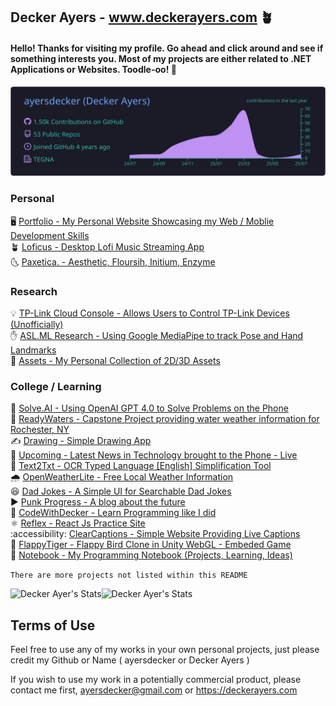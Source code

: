 ## Decker Ayers - <strong>www.deckerayers.com</strong>  🪴

#### Hello! Thanks for visiting my profile. Go ahead and click around and see if something interests you. Most of my projects are either related to .NET Applications or Websites. Toodle-oo! 👋

<img src="https://github.com/ayersdecker/ProfileCard/blob/master/profile-summary-card-output/tokyonight/0-profile-details.svg" alt="Decker Ayer's Stats">

###  Personal
🖥️  [Portfolio - My Personal Website Showcasing my Web / Moblie Development Skills](https://github.com/ayersdecker/Portfolio-Site)<br>
🪴  [Loficus - Desktop Lofi Music Streaming App](https://github.com/ayersdecker/Loficus-App)<br>
🌜 [Paxetica. - Aesthetic, Floursih, Initium, Enzyme](https://github.com/ayersdecker/paxetica)<br>

### Research
💡 [TP-Link Cloud Console - Allows Users to Control TP-Link Devices (Unofficially)](https://github.com/ayersdecker/TPLinkControl-Console)<br>
✋ [ASL.ML Research - Using Google MediaPipe to track Pose and Hand Landmarks](https://github.com/ayersdecker/ASLML-Python)<br>
🎨 [Assets - My Personal Collection of 2D/3D Assets](https://github.com/ayersdecker/Assets)<br>


### College / Learning
🧠  [Solve.AI - Using OpenAI GPT 4.0 to Solve Problems on the Phone](https://github.com/ayersdecker/Solve.AI-App)<br>
🌊  [ReadyWaters - Capstone Project providing water weather information for Rochester, NY](https://github.com/ayersdecker/ReadyWaters-App)<br>
✍️  [Drawing - Simple Drawing App](https://github.com/ayersdecker/Drawing-App)<br>
📰  [Upcoming - Latest News in Technology brought to the Phone - Live](https://github.com/ayersdecker/Upcoming-App)<br>
📖  [Text2Txt - OCR Typed Language [English] Simplification Tool](https://github.com/ayersdecker/Text2Txt-App)<br>
🌧️  [OpenWeatherLite - Free Local Weather Information](https://github.com/ayersdecker/OpenWeatherLite-App)<br>
😆  [Dad Jokes - A Simple UI for Searchable Dad Jokes](https://github.com/ayersdecker/DadJokes-App)<br>
▶️  [Punk Progress - A blog about the future](https://github.com/ayersdecker/Punk-Progress)<br>
🎒  [CodeWithDecker - Learn Programming like I did](https://ayersdecker.github.io/Code-Blog/)<br>
⚛️  [Reflex - React Js Practice Site](https://github.com/ayersdecker/Reflex-Site/)<br>
:accessibility:  [ClearCaptions - Simple Website Providing Live Captions](https://github.com/ayersdecker/ClearCaptions-Site)<br>
🐯  [FlappyTiger - Flappy Bird Clone in Unity WebGL - Embeded Game](https://github.com/ayersdecker/FlappyTiger-Embed)<br>
📑  [Notebook - My Programming Notebook (Projects, Learning, Ideas)](https://github.com/ayersdecker/Notebook)<br>

``` There are more projects not listed within this README ```

<img src="https://github.com/ayersdecker/ProfileCard/blob/master/profile-summary-card-output/tokyonight/4-productive-time.svg" alt="Decker Ayer's Stats"><img src="https://github.com/ayersdecker/ProfileCard/blob/master/profile-summary-card-output/tokyonight/3-stats.svg" alt="Decker Ayer's Stats">

## Terms of Use

Feel free to use any of my works in your own personal projects, just please credit my Github or Name ( ayersdecker or Decker Ayers )

If you wish to use my work in a potentially commercial product, please contact me first, ayersdecker@gmail.com or https://deckerayers.com

